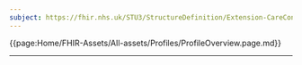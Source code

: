 ```yaml
---
subject: https://fhir.nhs.uk/STU3/StructureDefinition/Extension-CareConnect-GPC-AllergySeverity-1
---
```


{{page:Home/FHIR-Assets/All-assets/Profiles/ProfileOverview.page.md}}

---